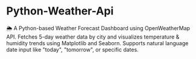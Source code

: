 # Python-Weather-Api
🌦️ A Python-based Weather Forecast Dashboard using OpenWeatherMap API. Fetches 5-day weather data by city and visualizes temperature &amp; humidity trends using Matplotlib and Seaborn. Supports natural language date input like "today", "tomorrow", or specific dates.
